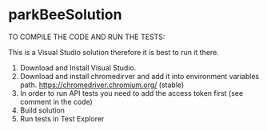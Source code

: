 # parkBeeSolution

TO COMPILE THE CODE AND RUN THE TESTS:

This is a Visual Studio solution therefore it is best to run it there.

1. Download and Install Visual Studio.
2. Download and install chromedirver and add it into environment variables path. https://chromedriver.chromium.org/ (stable)
3. In order to run API tests you need to add the access token first (see comment in the code)
4. Build solution
5. Run tests in Test Explorer
